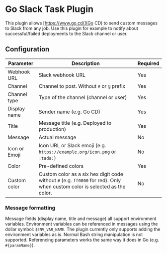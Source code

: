 Go Slack Task Plugin
====================

This plugin allows [https://www.go.cd/](Go CD) to send custom messages to Slack
from any job. Use this plugin for example to notify about successful/failed deployments
to the Slack channel or user.

Configuration
-------------

|Parameter|Description|Required|
|---------|-----------|--------|
|Webhook URL|Slack webhook URL|Yes|
|Channel|Channel to post. Without `#` or `@` prefix|Yes|
|Channel type|Type of the channel (channel or user)|Yes|
|Display name|Sender name (e.g. Go CD)|Yes|
|Title|Message title (e.g. Deployed to production)|Yes|
|Message|Actual message|No|
|Icon or Emoji|Icon URL or Slack emoji (e.g. `https://example.org/icon.png` or `:tada:`)|No|
|Color|Pre-defined colors|Yes|
|Custom color|Custom color as a six hex digit code without `#` (e.g. `ff0000` for red). Only when custom color is selected as the color.|No|

### Message formatting

Message fields (display name, title and message) all support environment variables.
Environment variables can be referenced in messages using the dollar symbol: `$ENV_VAR_NAME`.
The plugin currently only supports adding the environment variables as is.
Normal Bash string manipulation is not supported. Referencing parameters works the
same way it does in Go (e.g. `#{paramName}`).
